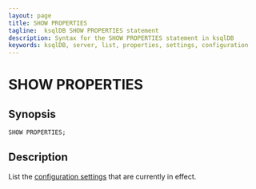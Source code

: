```yaml
---
layout: page
title: SHOW PROPERTIES
tagline:  ksqlDB SHOW PROPERTIES statement
description: Syntax for the SHOW PROPERTIES statement in ksqlDB
keywords: ksqlDB, server, list, properties, settings, configuration
---
```


<script type="text/javascript">
        window.location = 'https://docs.confluent.io/platform/current/ksqldb/developer-guide/ksqldb-reference/show-properties.html';
</script>

SHOW PROPERTIES
===============

Synopsis
--------

```sql
SHOW PROPERTIES;
```

Description
-----------

List the [configuration settings](/reference/server-configuration)
that are currently in effect.
